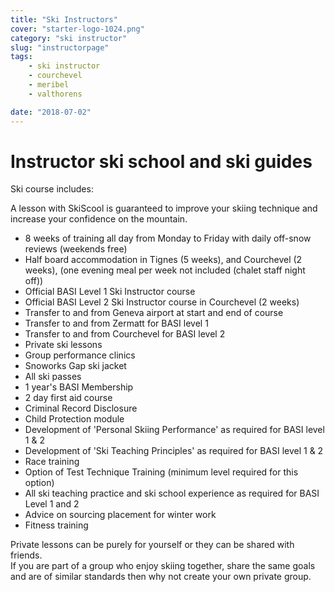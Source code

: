 ```yaml
---
title: "Ski Instructors"
cover: "starter-logo-1024.png"
category: "ski instructor"
slug: "instructorpage"
tags:
    - ski instructor
    - courchevel
    - meribel
    - valthorens

date: "2018-07-02"
---
```


# Instructor ski school and ski guides

<reactfb style="display:block" language="fr" href="https://ru.skiscool.com" appid="562112907171338"/></reactfb>

Ski course includes:

A lesson with SkiScool is guaranteed to improve your skiing technique and increase your confidence on the mountain.

* 8 weeks of training all day from Monday to Friday with daily off-snow reviews (weekends free)
* Half board accommodation in Tignes (5 weeks), and Courchevel (2 weeks), (one evening meal per week not included (chalet staff night off))
* Official BASI Level 1 Ski Instructor course 
* Official BASI Level 2 Ski Instructor course in Courchevel (2 weeks) 
* Transfer to and from Geneva airport at start and end of course
* Transfer to and from Zermatt for BASI level 1
* Transfer to and from Courchevel for BASI level 2
* Private ski lessons
* Group performance clinics
* Snoworks Gap ski jacket
* All ski passes
* 1 year's BASI Membership
* 2 day first aid course 
* Criminal Record Disclosure 
* Child Protection module
* Development of 'Personal Skiing Performance' as required for BASI level 1 & 2
* Development of 'Ski Teaching Principles' as required for BASI level 1 & 2
* Race training
* Option of Test Technique Training (minimum level required for this option)
* All ski teaching practice and ski school experience as required for BASI Level 1 and 2
* Advice on sourcing placement for winter work
* Fitness training

Private lessons can be purely for yourself or they can be shared with friends.  
If you are part of a group who enjoy skiing together, share the same goals and are of similar standards then why not create your own private group.